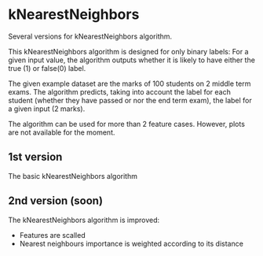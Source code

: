 # kNearestNeighbors
Several versions for kNearestNeighbors algorithm.

This kNearestNeighbors algorithm is designed for only binary labels: For a given input value, the algorithm outputs whether it is likely to have either the true (1) or false(0) label.

The given example dataset are the marks of 100 students on 2 middle term exams. The algorithm predicts, taking into account the label for each student (whether they have passed or nor the end term exam), the label for a given input (2 marks).

The algorithm can be used for more than 2 feature cases. However, plots are not available for the moment.


## 1st version
The basic kNearestNeighbors algorithm

## 2nd version (soon)
The kNearestNeighbors algorithm is improved:

* Features are scalled
* Nearest neighbours importance is weighted according to its distance
